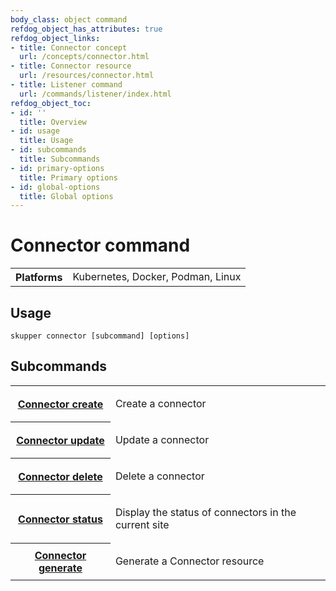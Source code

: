 ```yaml
---
body_class: object command
refdog_object_has_attributes: true
refdog_object_links:
- title: Connector concept
  url: /concepts/connector.html
- title: Connector resource
  url: /resources/connector.html
- title: Listener command
  url: /commands/listener/index.html
refdog_object_toc:
- id: ''
  title: Overview
- id: usage
  title: Usage
- id: subcommands
  title: Subcommands
- id: primary-options
  title: Primary options
- id: global-options
  title: Global options
---
```


# Connector command

<section>

<table class="fields"><tr><th>Platforms</th><td>Kubernetes, Docker, Podman, Linux</td></table>

</section>

<section>

## Usage

~~~ shell
skupper connector [subcommand] [options]
~~~

</section>

<section>

## Subcommands

<table class="objects">
<tr><th><a href="create.html">Connector create</a></th><td><p>Create a connector</p>
</td></tr>
<tr><th><a href="update.html">Connector update</a></th><td><p>Update a connector</p>
</td></tr>
<tr><th><a href="delete.html">Connector delete</a></th><td><p>Delete a connector</p>
</td></tr>
<tr><th><a href="status.html">Connector status</a></th><td><p>Display the status of connectors in the current site</p>
</td></tr>
<tr><th><a href="generate.html">Connector generate</a></th><td><p>Generate a Connector resource</p>
</td></tr>
</table>

</section>
